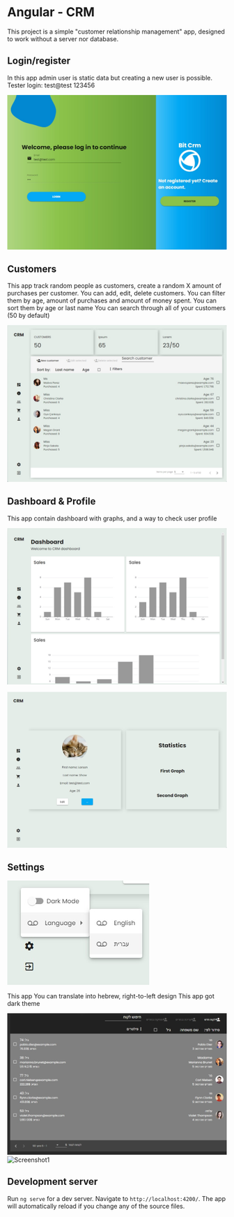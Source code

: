 # Angular - CRM

This project is a simple "customer relationship management" app, designed to work without a server nor database.

## Login/register
In this app admin user is static data but creating a new user is possible.
Tester login:
test@test
123456

![Screenshot1](screenshots/login.jpg)

## Customers
This app track random people as customers, create a random X amount of purchases per customer.
You can add, edit, delete customers.
You can filter them by age, amount of purchases and amount of money spent.
You can sort them by age or last name
You can search through all of your customers (50 by default)

![Screenshot1](screenshots/customers.jpg)

## Dashboard & Profile
This app contain dashboard with graphs, and a way to check user profile

![Screenshot1](screenshots/dashboard.jpg)

![Screenshot1](screenshots/profile.jpg)

## Settings
![Screenshot1](screenshots/settings.jpg)

This app You can translate into hebrew, right-to-left design
This app got dark theme

![Screenshot1](screenshots/hebrew.jpg)
![Screenshot1](screenshots/darktheme.jpg)

## Development server

Run `ng serve` for a dev server. Navigate to `http://localhost:4200/`. The app will automatically reload if you change any of the source files.

